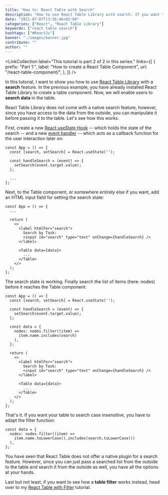 ```yaml
---
title: "How to: React Table with Search"
description: "How to use React Table Library with search. If you want to search your table data ..."
date: "2021-07-07T13:56:46+02:00"
categories: ["React", "React Table Library"]
keywords: ["react table search"]
hashtags: ["#ReactJs"]
banner: "./images/banner.jpg"
contribute: ""
author: ""
---
```


<Sponsorship />

<LinkCollection
  label="This tutorial is part 2 of 2 in this series."
  links={[
    {
      prefix: "Part 1:",
      label: "How to create a React Table Component",
      url: "/react-table-component/",
    },
  ]}
/>

In this tutorial, I want to show you how to use [React Table Library](https://react-table-library.com) with a **search** feature. In the previous example, you have already installed React Table Library to create a table component. Now, we will enable users to **search data** in the table.

React Table Library does not come with a native search feature, however, since you have access to the data from the outside, you can manipulate it before passing it to the table. Let's see how this works.

First, create a new [React useState Hook](/react-usestate-hook/) -- which holds the state of the search -- and a new [event handler](/react-event-handler/) -- which acts as a callback function for the user interaction later on:

```javascript{2,4-6}
const App = () => {
  const [search, setSearch] = React.useState('');

  const handleSearch = (event) => {
    setSearch(event.target.value);
  };

  ...
};
```

Next, to the Table component, or somewhere entirely else if you want, add an HTML input field for setting the search state:

```javascript{6-9}
const App = () => {
  ...

  return (
    <>
      <label htmlFor="search">
        Search by Task:
        <input id="search" type="text" onChange={handleSearch} />
      </label>

      <Table data={data}>
        ...
      </Table>
    </>
  );
};
```

The search state is working. Finally search the list of items (here: nodes) before it reaches the Table component:

```javascript{8-12}
const App = () => {
  const [search, setSearch] = React.useState('');

  const handleSearch = (event) => {
    setSearch(event.target.value);
  };

  const data = {
    nodes: nodes.filter((item) =>
      item.name.includes(search)
    ),
  };

  return (
    <>
      <label htmlFor="search">
        Search by Task:
        <input id="search" type="text" onChange={handleSearch} />
      </label>

      <Table data={data}>
        ...
      </Table>
    </>
  );
};
```

That's it. If you want your table to search case insensitive, you have to adapt the filter function:

```javascript{3}
const data = {
  nodes: nodes.filter((item) =>
    item.name.toLowerCase().includes(search.toLowerCase())
  ),
};
```

You have seen that React Table does not offer a native plugin for a search feature. However, since you can just pass a searched list from the outside to the table and search it from the outside as well, you have all the options at your hands.

Last but not least, if you want to see how a **table filter** works instead, head over to my [React Table with Filter](/react-table-filter/) tutorial.
